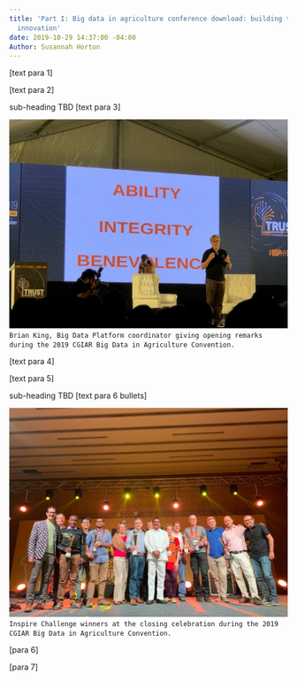 ```yaml
---
title: 'Part I: Big data in agriculture conference download: building trust and fueling
  innovation'
date: 2019-10-29 14:37:00 -04:00
Author: Susannah Horton
---
```


\[text para 1\]

\[text para 2\]

<!--more-->

sub-heading TBD
\[text para 3\]

![susannah blog photo 1.jpg](/uploads/susannah%20blog%20photo%201.jpg)
`Brian King, Big Data Platform coordinator giving opening remarks during the 2019 CGIAR Big Data in Agriculture Convention.`

\[text para 4\]

\[text para 5\]

sub-heading TBD
\[text para 6 bullets\]

![susannah blog photo 2.jpg](/uploads/susannah%20blog%20photo%202.jpg)`Inspire Challenge winners at the closing celebration during the 2019 CGIAR Big Data in Agriculture Convention.`

\[para 6\]

\[para 7\]